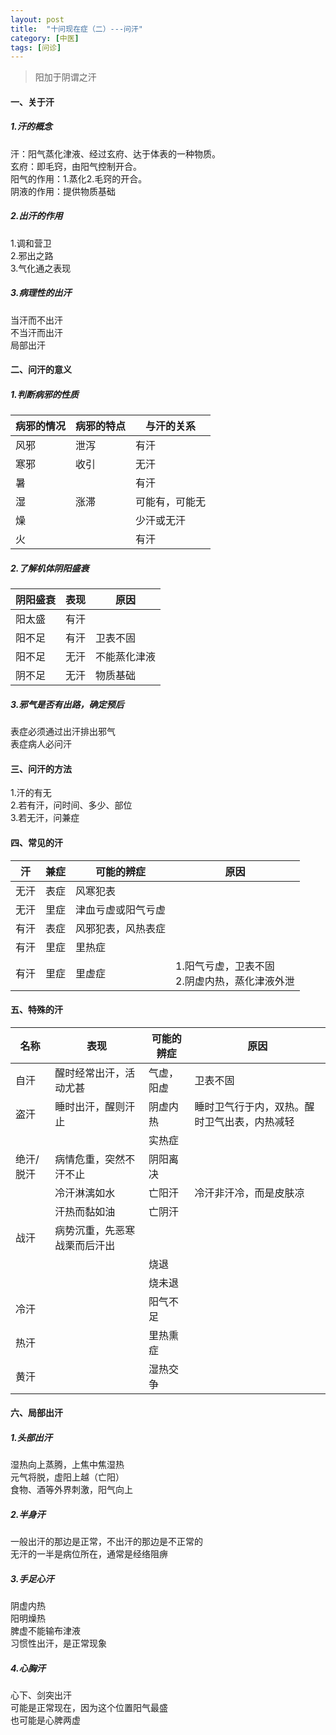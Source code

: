 ```yaml
---
layout: post
title:  "十问现在症（二）---问汗"
category: [中医]
tags: [问诊]
---
```


> 阳加于阴谓之汗  

#### 一、关于汗

##### 1.汗的概念  

汗：阳气蒸化津液、经过玄府、达于体表的一种物质。  
玄府：即毛窍，由阳气控制开合。  
阳气的作用：1.蒸化2.毛窍的开合。  
阴液的作用：提供物质基础  

<!-- more -->

##### 2.出汗的作用
1.调和营卫  
2.邪出之路  
3.气化通之表现  

##### 3.病理性的出汗
当汗而不出汗  
不当汗而出汗  
局部出汗  

#### 二、问汗的意义

##### 1.判断病邪的性质

|病邪的情况|病邪的特点|与汗的关系|
|---|---|---|
|风邪|泄泻|有汗|
|寒邪|收引|无汗|
|暑||有汗|
|湿|涨滞|可能有，可能无|
|燥||少汗或无汗|
|火||有汗|

##### 2.了解机体阴阳盛衰
|阴阳盛衰|表现|原因|
|---|---|---|
|阳太盛|有汗|
|阳不足|有汗|卫表不固|
|阳不足|无汗|不能蒸化津液|
|阴不足|无汗|物质基础|

##### 3.邪气是否有出路，确定预后
表症必须通过出汗排出邪气  
表症病人必问汗
#### 三、问汗的方法
1.汗的有无  
2.若有汗，问时间、多少、部位  
3.若无汗，问兼症  

#### 四、常见的汗

|汗|兼症|可能的辨症|原因|
|---|---|---|---|
|无汗|表症|风寒犯表|
|无汗|里症|津血亏虚或阳气亏虚|
|有汗|表症|风邪犯表，风热表症|
|有汗|里症|里热症|
|有汗|里症|里虚症|1.阳气亏虚，卫表不固<br>2.阴虚内热，蒸化津液外泄|

#### 五、特殊的汗

|名称|表现|可能的辨症|原因|
|---|---|---|---|
|自汗|醒时经常出汗，活动尤甚|气虚，阳虚|卫表不固|
|盗汗|睡时出汗，醒则汗止|阴虚内热|睡时卫气行于内，双热。醒时卫气出表，内热减轻|
|||实热症||
|绝汗/脱汗|病情危重，突然不汗不止|阴阳离决|
||冷汗淋漓如水|亡阳汗|冷汗非汗冷，而是皮肤凉|
||汗热而黏如油|亡阴汗||
|战汗|病势沉重，先恶寒战栗而后汗出|||邪气伏藏于内，正气奋起抵抗|
|||烧退||好转的表现
|||烧未退||邪气仍在，而正气耗尽，恶化的表现|
|冷汗||阳气不足||
|热汗||里热熏症||
|黄汗||湿热交争||

#### 六、局部出汗

##### 1.头部出汗
湿热向上蒸腾，上焦中焦湿热  
元气将脱，虚阳上越（亡阳）  
食物、酒等外界刺激，阳气向上  

##### 2.半身汗
一般出汗的那边是正常，不出汗的那边是不正常的  
无汗的一半是病位所在，通常是经络阻痹  

##### 3.手足心汗
阴虚内热   
阳明燥热   
脾虚不能输布津液  
习惯性出汗，是正常现象  

##### 4.心胸汗
心下、剑突出汗  
可能是正常现在，因为这个位置阳气最盛  
也可能是心脾两虚
